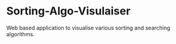 # Sorting-Algo-Visulaiser
Web based application to visualise various sorting and searching algorithms.
